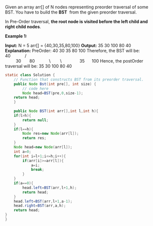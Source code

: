 Given an array arr[] of N nodes representing preorder traversal of some BST. You have to build the **BST**  from the given preorder traversal. 

In Pre-Order traversal, **the root node is visited before the left child and right child nodes**.

**Example 1:**

**Input:**
N = 5
arr[]  = {40,30,35,80,100}
**Output:** 35 30 100 80 40
**Explanation:** PreOrder: 40 30 35 80 100
Therefore, the BST will be:
              40
           /      \
         30       80
           \        \   
           35      100
Hence, the postOrder traversal will
be: 35 30 100 80 40

```java
static class Solution {
    // Function that constructs BST from its preorder traversal.
    public Node Bst(int pre[], int size) {
        // code here
        Node head=BST(pre,0,size-1);
    return head;
    }
    
    public Node BST(int arr[],int l,int h){
    if(l>h){
        return null;
    }
    if(l==h){
        Node res=new Node(arr[l]);
        return res;
    }
    Node head=new Node(arr[l]);
    int a=0;
    for(int i=l+1;i<=h;i++){
        if(arr[i]>=arr[l]){
            a=i;
            break;
        }
    }
    if(a==0){
        head.left=BST(arr,l+1,h);
        return head;
    }
    head.left=BST(arr,l+1,a-1);
    head.right=BST(arr,a,h);
    return head;
}
}
```